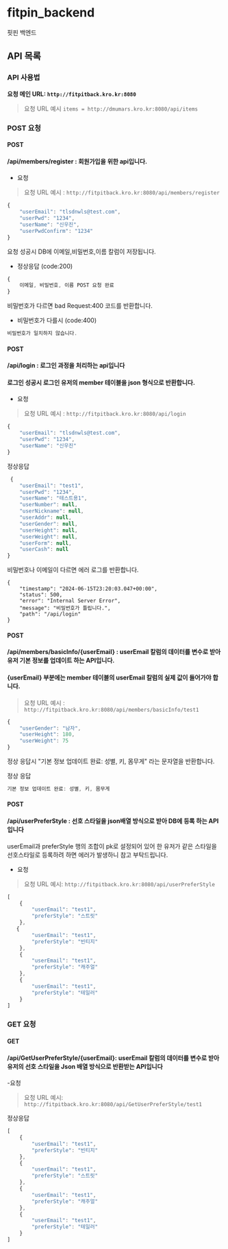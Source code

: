 # fitpin_backend
핏핀 백엔드
## API 목록

### API 사용법

**요청 메인 URL: `http://fitpitback.kro.kr:8080`**

> 요청 URL 예시 `items = http://dmumars.kro.kr:8080/api/items`


### POST 요청

#### POST
#### /api/members/register : 회원가입을 위한 api입니다.

-  요청
  
> 요청 URL 예시 : `http://fitpitback.kro.kr:8080/api/members/register`
```js
{
    "userEmail": "tlsdnwls@test.com",
    "userPwd": "1234",
    "userName": "신우진",
    "userPwdConfirm": "1234"
}
```
요청 성공시 DB에 이메일,비밀번호,이름 칼럼이 저장됩니다.

-  정상응답 (code:200)
  
```js
{
    이메일, 비밀번호, 이름 POST 요청 완료
}
```

비밀번호가 다르면 bad Request:400 코드를 반환합니다.

- 비밀번호가 다를시 (code:400)
```js
비밀번호가 일치하지 않습니다.
```

#### POST
#### /api/login : 로그인 과정을 처리하는 api입니다
#### 로그인 성공시 로그인 유저의 member 테이블을 json 형식으로 반환합니다.

- 요청

> 요청 URL 예시 : `http://fitpitback.kro.kr:8080/api/login`

```js
{
    "userEmail": "tlsdnwls@test.com",
    "userPwd": "1234",
    "userName": "신우진"
}
```


정상응답
```js
 {
    "userEmail": "test1",
    "userPwd": "1234",
    "userName": "테스트용1",
    "userNumber": null,
    "userNickname": null,
    "userAddr": null,
    "userGender": null,
    "userHeight": null,
    "userWeight": null,
    "userForm": null,
    "userCash": null
}
```

비밀번호나 이메일이 다르면 에러 로그를 반환합니다.

```비밀번호 틀릴시
{
    "timestamp": "2024-06-15T23:20:03.047+00:00",
    "status": 500,
    "error": "Internal Server Error",
    "message": "비밀번호가 틀립니다.",
    "path": "/api/login"
}
```
#### POST
#### /api/members/basicInfo/{userEmail} : userEmail 칼럼의 데이터를 변수로 받아 유저 기본 정보를 업데이트 하는 API입니다.
#### {userEmail} 부분에는 member 테이블의 userEmail 칼럼의 실제 값이 들어가야 합니다.

> 요청 URL 예시 : `http://fitpitback.kro.kr:8080/api/members/basicInfo/test1`
```js
{
    "userGender": "남자",
    "userHeight": 180,
    "userWeight": 75
}
```
정상 응답시 "기본 정보 업데이트 완료: 성별, 키, 몸무게" 라는 문자열을 반환합니다.

정상 응답
```js
기본 정보 업데이트 완료: 성별, 키, 몸무게
```

#### POST
#### /api/userPreferStyle : 선호 스타일을 json배열 방식으로 받아 DB에 등록 하는 API입니다 
userEmail과 preferStyle 행의 조합이 pk로 설정되어 있어 한 유저가 같은 스타일을 선호스타일로 등록하려 하면 에러가 발생하니 참고 부탁드립니다.

- 요청
> 요청 URL 예시: `http://fitpitback.kro.kr:8080/api/userPreferStyle`

```js
[
    {
        "userEmail": "test1",
        "preferStyle": "스트릿"
    },
   {
        "userEmail": "test1",
        "preferStyle": "빈티지"
    },
    {
        "userEmail": "test1",
        "preferStyle": "캐주얼"
    },
    {
        "userEmail": "test1",
        "preferStyle": "테일러"
    }
]

```


### GET 요청

#### GET
#### /api/GetUserPreferStyle/{userEmail}: userEmail 칼럼의 데이터를 변수로 받아 유저의 선호 스타일을 Json 배열 방식으로 반환받는 API입니다

-요청
> 요청 URL 예시: `http://fitpitback.kro.kr:8080/api/GetUserPreferStyle/test1`

정상응답
```js
[
    {
        "userEmail": "test1",
        "preferStyle": "빈티지"
    },
    {
        "userEmail": "test1",
        "preferStyle": "스트릿"
    },
    {
        "userEmail": "test1",
        "preferStyle": "캐주얼"
    },
    {
        "userEmail": "test1",
        "preferStyle": "테일러"
    }
]
```
